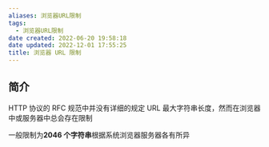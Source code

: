 ```yaml
---
aliases: 浏览器URL限制
tags:
  - 浏览器URL限制
date created: 2022-06-20 19:58:18
date updated: 2022-12-01 17:55:25
title: 浏览器 URL 限制
---
```



## 简介

HTTP 协议的 RFC 规范中并没有详细的规定 URL 最大字符串长度，然而在浏览器中或服务器中总会存在限制

一般限制为**2046 个字符串**根据系统浏览器服务器各有所异
